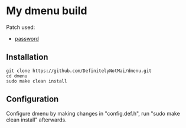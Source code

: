 # My dmenu build
Patch used:
- [password](https://tools.suckless.org/dmenu/patches/password/)

## Installation
```
git clone https://github.com/DefinitelyNotMai/dmenu.git
cd dmenu
sudo make clean install
```

## Configuration
Configure dmenu by making changes in "config.def.h", run "sudo make clean install" afterwards.
